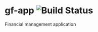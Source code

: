 # gf-app ![Build Status](https://travis-ci.com/mreidt/gf-app.svg?branch=main)
Financial management application
